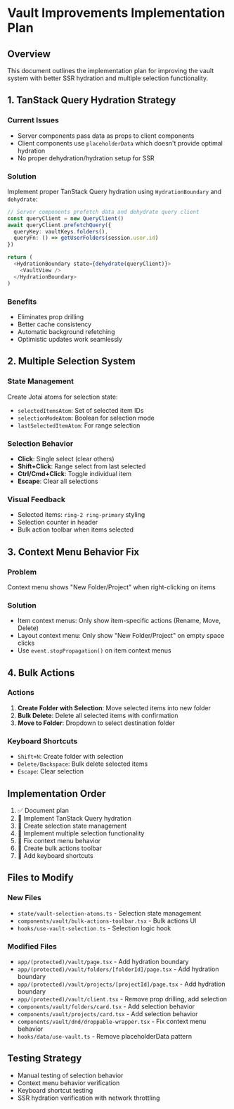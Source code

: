 # Vault Improvements Implementation Plan

## Overview
This document outlines the implementation plan for improving the vault system with better SSR hydration and multiple selection functionality.

## 1. TanStack Query Hydration Strategy

### Current Issues
- Server components pass data as props to client components
- Client components use `placeholderData` which doesn't provide optimal hydration
- No proper dehydration/hydration setup for SSR

### Solution
Implement proper TanStack Query hydration using `HydrationBoundary` and `dehydrate`:

```typescript
// Server components prefetch data and dehydrate query client
const queryClient = new QueryClient()
await queryClient.prefetchQuery({
  queryKey: vaultKeys.folders(),
  queryFn: () => getUserFolders(session.user.id)
})

return (
  <HydrationBoundary state={dehydrate(queryClient)}>
    <VaultView />
  </HydrationBoundary>
)
```

### Benefits
- Eliminates prop drilling
- Better cache consistency
- Automatic background refetching
- Optimistic updates work seamlessly

## 2. Multiple Selection System

### State Management
Create Jotai atoms for selection state:
- `selectedItemsAtom`: Set of selected item IDs
- `selectionModeAtom`: Boolean for selection mode
- `lastSelectedItemAtom`: For range selection

### Selection Behavior
- **Click**: Single select (clear others)
- **Shift+Click**: Range select from last selected
- **Ctrl/Cmd+Click**: Toggle individual item
- **Escape**: Clear all selections

### Visual Feedback
- Selected items: `ring-2 ring-primary` styling
- Selection counter in header
- Bulk action toolbar when items selected

## 3. Context Menu Behavior Fix

### Problem
Context menu shows "New Folder/Project" when right-clicking on items

### Solution
- Item context menus: Only show item-specific actions (Rename, Move, Delete)
- Layout context menu: Only show "New Folder/Project" on empty space clicks
- Use `event.stopPropagation()` on item context menus

## 4. Bulk Actions

### Actions
1. **Create Folder with Selection**: Move selected items into new folder
2. **Bulk Delete**: Delete all selected items with confirmation
3. **Move to Folder**: Dropdown to select destination folder

### Keyboard Shortcuts
- `Shift+N`: Create folder with selection
- `Delete/Backspace`: Bulk delete selected items
- `Escape`: Clear selection

## Implementation Order

1. ✅ Document plan
2. 🔄 Implement TanStack Query hydration
3. 🔄 Create selection state management
4. 🔄 Implement multiple selection functionality
5. 🔄 Fix context menu behavior
6. 🔄 Create bulk actions toolbar
7. 🔄 Add keyboard shortcuts

## Files to Modify

### New Files
- `state/vault-selection-atoms.ts` - Selection state management
- `components/vault/bulk-actions-toolbar.tsx` - Bulk actions UI
- `hooks/use-vault-selection.ts` - Selection logic hook

### Modified Files
- `app/(protected)/vault/page.tsx` - Add hydration boundary
- `app/(protected)/vault/folders/[folderId]/page.tsx` - Add hydration boundary
- `app/(protected)/vault/projects/[projectId]/page.tsx` - Add hydration boundary
- `app/(protected)/vault/client.tsx` - Remove prop drilling, add selection
- `components/vault/folders/card.tsx` - Add selection behavior
- `components/vault/projects/card.tsx` - Add selection behavior
- `components/vault/dnd/droppable-wrapper.tsx` - Fix context menu behavior
- `hooks/data/use-vault.ts` - Remove placeholderData pattern

## Testing Strategy
- Manual testing of selection behavior
- Context menu behavior verification
- Keyboard shortcut testing
- SSR hydration verification with network throttling
